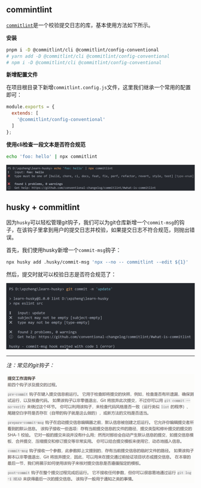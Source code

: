 

## commintlint

[`commitlint`](https://github.com/conventional-changelog/commitlint)是一个校验提交日志的库，基本使用方法如下所示。

**安装**

```bash
pnpm i -D @commitlint/cli @commitlint/config-conventional
# yarn add -D @commitlint/cli @commitlint/config-conventional
# npm i -D @commitlint/cli @commitlint/config-conventional
```

**新增配置文件**

在项目根目录下新增`commitlint.config.js`文件，这里我们继承一个常用的配置即可：

```js
module.exports = {
  extends: [
    '@commitlint/config-conventional'
  ]
};
```

**使用cli检查一段文本是否符合规范**

```bash
echo 'foo: hello' | npx commitlint
```

![](./images/commitlint-error.png)

## husky + commitlint

因为`husky`可以轻松管理git钩子，我们可以为git仓库新增一个`commit-msg`的钩子，在该钩子里拿到用户的提交日志并校验，如果提交日志不符合规范，则抛出错误。

首先，我们使用husky新增一个`commit-msg`钩子：

```bash
npx husky add .husky/commit-msg 'npx --no -- commitlint --edit ${1}'
```

然后，提交时就可以校验日志是否符合规范了：

![](./images/husky-commitlint-error.png)


***

*注：常见的git钩子：*

![](./images/git-hooks.png)